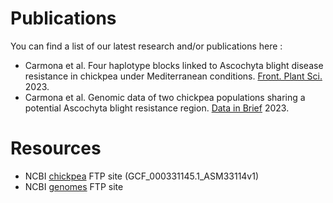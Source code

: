 # Publications
You can find a list of our latest research and/or publications here : 

  * Carmona et al. Four haplotype blocks linked to Ascochyta blight disease resistance in chickpea under Mediterranean conditions. [Front. Plant Sci.](https://www.frontiersin.org/articles/10.3389/fpls.2023.1183287/full) 2023.
  * Carmona et al. Genomic data of two chickpea populations sharing a potential Ascochyta blight resistance region. [Data in Brief](https://www.sciencedirect.com/science/article/pii/S2352340923007096) 2023.

# Resources

 * NCBI [chickpea](https://ftp.ncbi.nlm.nih.gov/genomes/all/GCF/000/331/145/GCF_000331145.1_ASM33114v1/) FTP site (GCF_000331145.1_ASM33114v1)    
 * NCBI [genomes](https://ftp.ncbi.nlm.nih.gov/genomes/all/) FTP site  
   

